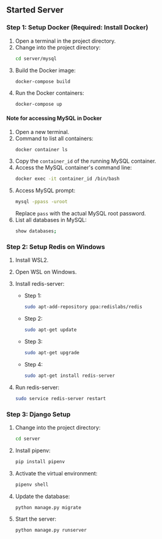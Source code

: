 ## Started Server

### Step 1: Setup Docker (Required: Install Docker)
1. Open a terminal in the project directory.
2. Change into the project directory:
   ```bash
   cd server/mysql
   ```
3. Build the Docker image:
   ```bash
   docker-compose build
   ```
4. Run the Docker containers:
   ```bash
   docker-compose up
   ```

#### Note for accessing MySQL in Docker
1. Open a new terminal.
2. Command to list all containers:
   ```bash
   docker container ls
   ```
3. Copy the `container_id` of the running MySQL container.
4. Access the MySQL container's command line:
   ```bash
   docker exec -it container_id /bin/bash
   ```
5. Access MySQL prompt:
   ```bash
   mysql -ppass -uroot
   ```
   Replace `pass` with the actual MySQL root password.
6. List all databases in MySQL:
   ```bash
   show databases;
   ```

### Step 2: Setup Redis on Windows
1. Install WSL2.
2. Open WSL on Windows.
3. Install redis-server:
   - Step 1:
     ```bash
     sudo apt-add-repository ppa:redislabs/redis
     ```
   - Step 2:
     ```bash
     sudo apt-get update
     ```
   - Step 3:
     ```bash
     sudo apt-get upgrade
     ```
   - Step 4:
     ```bash
     sudo apt-get install redis-server
     ```

4. Run redis-server:
   ```bash
   sudo service redis-server restart
   ```

### Step 3: Django Setup
1. Change into the project directory:
   ```bash
   cd server
   ```
2. Install pipenv:
   ```bash
   pip install pipenv
   ```
3. Activate the virtual environment:
   ```bash
   pipenv shell
   ```
4. Update the database:
   ```bash
   python manage.py migrate
   ```
5. Start the server:
   ```bash
   python manage.py runserver
   ```